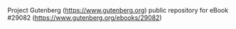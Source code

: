 Project Gutenberg (https://www.gutenberg.org) public repository for eBook #29082 (https://www.gutenberg.org/ebooks/29082)
